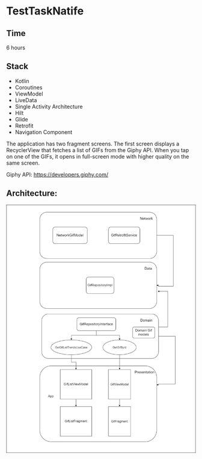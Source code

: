 # TestTaskNatife

## Time
6 hours

## Stack 

- Kotlin
- Coroutines
- ViewModel
- LiveData
- Single Activity Architecture
- Hilt 
- Glide 
- Retrofit 
- Navigation Component

The application has two fragment screens. The first screen displays a RecyclerView that fetches a list of GIFs from the Giphy API. When you tap on one of the GIFs, it opens in full-screen mode with higher quality on the same screen.

Giphy API: https://developers.giphy.com/

## Architecture:

![Architecture](https://github.com/daifuku48/TestTaskNatife/blob/master/architecture.png)
